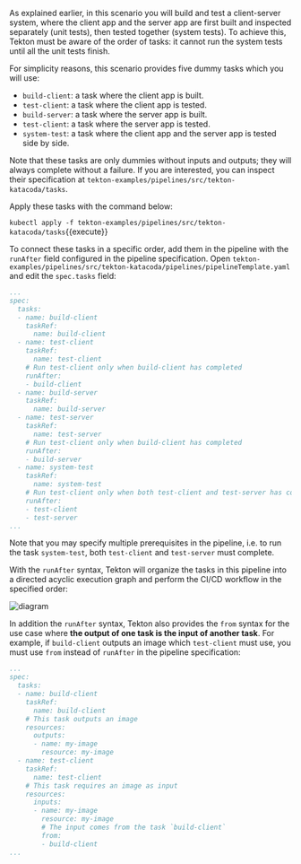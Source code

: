 As explained earlier, in this scenario you will build and test a client-server
system, where the client app and the server app are first built and inspected
separately (unit tests), then tested together (system tests). To achieve this,
Tekton must be aware of the order of tasks: it cannot run the system tests
until all the unit tests finish.

For simplicity reasons, this scenario provides five dummy tasks which you will
use:

* `build-client`: a task where the client app is built.
* `test-client`: a task where the client app is tested.
* `build-server`: a task where the server app is built.
* `test-client`: a task where the server app is tested.
* `system-test`: a task where the client app and the server app is tested side by side.

Note that these tasks are only dummies without inputs and outputs; they will
always complete without a failure. If you are interested, you can inspect
their specification at `tekton-examples/pipelines/src/tekton-katacoda/tasks`.

Apply these tasks with the command below:

`kubectl apply -f tekton-examples/pipelines/src/tekton-katacoda/tasks`{{execute}}

To connect these tasks in a specific order, add them in the pipeline with
the `runAfter` field configured in the pipeline specification. Open
`tekton-examples/pipelines/src/tekton-katacoda/pipelines/pipelineTemplate.yaml`
and edit the `spec.tasks` field:

```yaml
...
spec:
  tasks:
  - name: build-client
    taskRef:
      name: build-client
  - name: test-client
    taskRef:
      name: test-client
    # Run test-client only when build-client has completed
    runAfter:
    - build-client
  - name: build-server
    taskRef:
      name: build-server
  - name: test-server
    taskRef:
      name: test-server
    # Run test-client only when build-client has completed
    runAfter:
    - build-server
  - name: system-test
    taskRef:
      name: system-test
    # Run test-client only when both test-client and test-server has completed
    runAfter:
    - test-client
    - test-server
...
```

Note that you may specify multiple prerequisites in the pipeline, i.e.
to run the task `system-test`, both `test-client` and `test-server` must
complete.

With the `runAfter` syntax, Tekton will organize the tasks in this pipeline
into a directed acyclic execution graph and perform the CI/CD workflow in
the specified order:

![diagram](https://github.com/michaelawyu/tekton-examples/blob/master/pipelines/images/diagram.png?raw=true)

In addition the `runAfter` syntax, Tekton also provides the `from` syntax
for the use case where **the output of one task is the input of another task**.
For example, if `build-client` outputs an image which `test-client` must use,
you must use `from` instead of `runAfter` in the pipeline specification:

```yaml
...
spec:
  tasks:
  - name: build-client
    taskRef:
      name: build-client
    # This task outputs an image
    resources:
      outputs:
      - name: my-image
        resource: my-image
  - name: test-client
    taskRef:
      name: test-client
    # This task requires an image as input
    resources:
      inputs:
      - name: my-image
        resource: my-image
        # The input comes from the task `build-client`
        from:
        - build-client
...
```